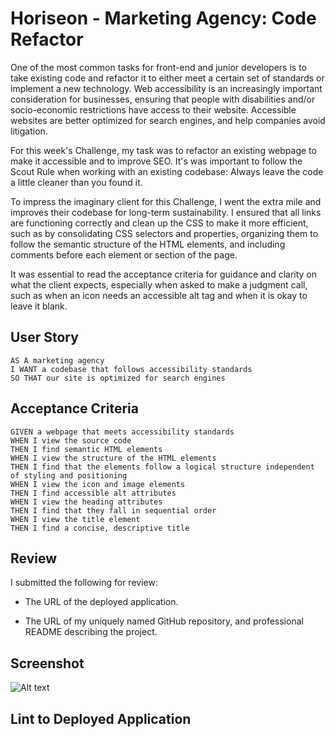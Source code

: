 # Horiseon - Marketing Agency: Code Refactor

One of the most common tasks for front-end and junior developers is to take existing code and refactor it to either meet a certain set of standards or implement a new technology. Web accessibility is an increasingly important consideration for businesses, ensuring that people with disabilities and/or socio-economic restrictions have access to their website. Accessible websites are better optimized for search engines, and help companies avoid litigation.

For this week's Challenge, my task was to refactor an existing webpage to make it accessible and to improve SEO. It's was important to follow the Scout Rule when working with an existing codebase: Always leave the code a little cleaner than you found it. 

To impress the imaginary client for this Challenge, I went the extra mile and improves their codebase for long-term sustainability. I ensured that all links are functioning correctly and clean up the CSS to make it more efficient, such as by consolidating CSS selectors and properties, organizing them to follow the semantic structure of the HTML elements, and including comments before each element or section of the page.

It was essential to read the acceptance criteria for guidance and clarity on what the client expects, especially when asked to make a judgment call, such as when an icon needs an accessible alt tag and when it is okay to leave it blank.

## User Story

```
AS A marketing agency
I WANT a codebase that follows accessibility standards
SO THAT our site is optimized for search engines
```

## Acceptance Criteria

```
GIVEN a webpage that meets accessibility standards
WHEN I view the source code
THEN I find semantic HTML elements
WHEN I view the structure of the HTML elements
THEN I find that the elements follow a logical structure independent of styling and positioning
WHEN I view the icon and image elements
THEN I find accessible alt attributes
WHEN I view the heading attributes
THEN I find that they fall in sequential order
WHEN I view the title element
THEN I find a concise, descriptive title
```

## Review

I submitted the following for review:

* The URL of the deployed application.

* The URL of my uniquely named GitHub repository, and professional README describing the project.

## Screenshot

![Alt text](https://courses.bootcampspot.com/courses/1379/files/1499795/preview "Horiseon Mock-up Screenshot")

## Lint to Deployed Application


